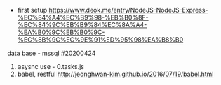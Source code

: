 * first setup
https://www.deok.me/entry/NodeJS-NodeJS-Express-%EC%84%A4%EC%B9%98-%EB%B0%8F-%EC%84%9C%EB%B9%84%EC%8A%A4-%EA%B0%9C%EB%B0%9C-%EC%8B%9C%EC%9E%91%ED%95%98%EA%B8%B0


data base - mssql
#20200424
1. asysnc use - 0.tasks.js
2. babel, restful
http://jeonghwan-kim.github.io/2016/07/19/babel.html